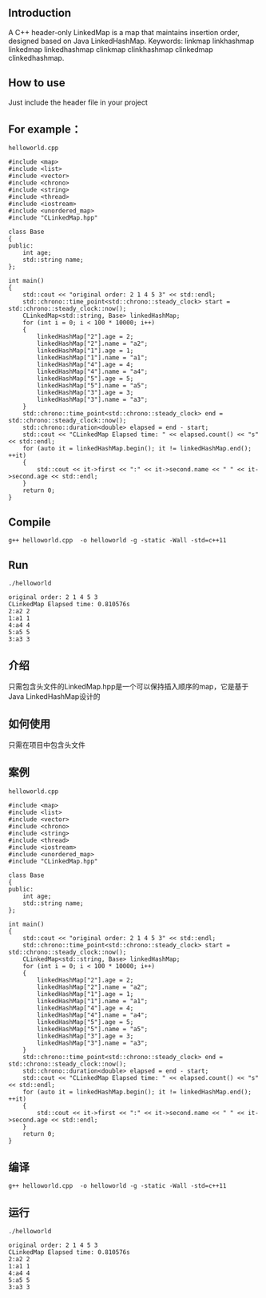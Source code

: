 ## Introduction
A C++ header-only LinkedMap is a map that maintains insertion order, designed based on Java LinkedHashMap.
Keywords: linkmap linkhashmap linkedmap linkedhashmap clinkmap clinkhashmap clinkedmap clinkedhashmap.

## How to use
Just include the header file in your project

## For example：
`helloworld.cpp`
```
#include <map>
#include <list>
#include <vector>
#include <chrono>
#include <string>
#include <thread>
#include <iostream>
#include <unordered_map>
#include "CLinkedMap.hpp"

class Base
{
public:
    int age;
    std::string name;
};

int main()
{
    std::cout << "original order: 2 1 4 5 3" << std::endl;
    std::chrono::time_point<std::chrono::steady_clock> start = std::chrono::steady_clock::now();
    CLinkedMap<std::string, Base> linkedHashMap;
    for (int i = 0; i < 100 * 10000; i++)
    {
        linkedHashMap["2"].age = 2;
        linkedHashMap["2"].name = "a2";
        linkedHashMap["1"].age = 1;
        linkedHashMap["1"].name = "a1";
        linkedHashMap["4"].age = 4;
        linkedHashMap["4"].name = "a4";
        linkedHashMap["5"].age = 5;
        linkedHashMap["5"].name = "a5";
        linkedHashMap["3"].age = 3;
        linkedHashMap["3"].name = "a3";
    }
    std::chrono::time_point<std::chrono::steady_clock> end = std::chrono::steady_clock::now();
    std::chrono::duration<double> elapsed = end - start;
    std::cout << "CLinkedMap Elapsed time: " << elapsed.count() << "s" << std::endl;
    for (auto it = linkedHashMap.begin(); it != linkedHashMap.end(); ++it)
    {
        std::cout << it->first << ":" << it->second.name << " " << it->second.age << std::endl;
    }
    return 0;
}
```

## Compile
`g++ helloworld.cpp  -o helloworld -g -static -Wall -std=c++11`

## Run
`./helloworld`
```
original order: 2 1 4 5 3
CLinkedMap Elapsed time: 0.810576s
2:a2 2
1:a1 1
4:a4 4
5:a5 5
3:a3 3
```

## 介绍
只需包含头文件的LinkedMap.hpp是一个可以保持插入顺序的map，它是基于Java LinkedHashMap设计的

## 如何使用
只需在项目中包含头文件

## 案例
`helloworld.cpp`
```
#include <map>
#include <list>
#include <vector>
#include <chrono>
#include <string>
#include <thread>
#include <iostream>
#include <unordered_map>
#include "CLinkedMap.hpp"

class Base
{
public:
    int age;
    std::string name;
};

int main()
{
    std::cout << "original order: 2 1 4 5 3" << std::endl;
    std::chrono::time_point<std::chrono::steady_clock> start = std::chrono::steady_clock::now();
    CLinkedMap<std::string, Base> linkedHashMap;
    for (int i = 0; i < 100 * 10000; i++)
    {
        linkedHashMap["2"].age = 2;
        linkedHashMap["2"].name = "a2";
        linkedHashMap["1"].age = 1;
        linkedHashMap["1"].name = "a1";
        linkedHashMap["4"].age = 4;
        linkedHashMap["4"].name = "a4";
        linkedHashMap["5"].age = 5;
        linkedHashMap["5"].name = "a5";
        linkedHashMap["3"].age = 3;
        linkedHashMap["3"].name = "a3";
    }
    std::chrono::time_point<std::chrono::steady_clock> end = std::chrono::steady_clock::now();
    std::chrono::duration<double> elapsed = end - start;
    std::cout << "CLinkedMap Elapsed time: " << elapsed.count() << "s" << std::endl;
    for (auto it = linkedHashMap.begin(); it != linkedHashMap.end(); ++it)
    {
        std::cout << it->first << ":" << it->second.name << " " << it->second.age << std::endl;
    }
    return 0;
}
```

## 编译
`g++ helloworld.cpp  -o helloworld -g -static -Wall -std=c++11`

## 运行
`./helloworld`
```
original order: 2 1 4 5 3
CLinkedMap Elapsed time: 0.810576s
2:a2 2
1:a1 1
4:a4 4
5:a5 5
3:a3 3
```
